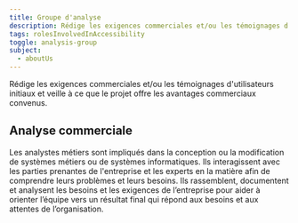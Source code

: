 ```yaml
---
title: Groupe d'analyse
description: Rédige les exigences commerciales et/ou les témoignages d'utilisateurs initiaux et veille à ce que le projet offre les avantages commerciaux convenus.
tags: rolesInvolvedInAccessibility
toggle: analysis-group
subject:
  - aboutUs
---
```


Rédige les exigences commerciales et/ou les témoignages d'utilisateurs initiaux et veille à ce que le projet offre les avantages commerciaux convenus.

## Analyse commerciale
Les analystes métiers sont impliqués dans la conception ou la modification de systèmes métiers ou de systèmes informatiques. Ils interagissent avec les parties prenantes de l'entreprise et les experts en la matière afin de comprendre leurs problèmes et leurs besoins. Ils rassemblent, documentent et analysent les besoins et les exigences de l’entreprise pour aider à orienter l’équipe vers un résultat final qui répond aux besoins et aux attentes de l’organisation.
